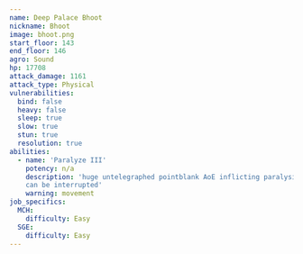 ```yaml
---
name: Deep Palace Bhoot
nickname: Bhoot
image: bhoot.png
start_floor: 143
end_floor: 146
agro: Sound
hp: 17708
attack_damage: 1161
attack_type: Physical
vulnerabilities:
  bind: false
  heavy: false
  sleep: true
  slow: true
  stun: true
  resolution: true
abilities:
  - name: 'Paralyze III'
    potency: n/a
    description: 'huge untelegraphed pointblank AoE inflicting paralysis (15s);
    can be interrupted'
    warning: movement
job_specifics:
  MCH:
    difficulty: Easy
  SGE:
    difficulty: Easy
---
```

